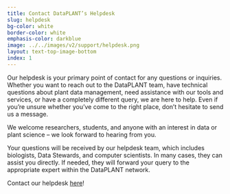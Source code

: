 ```yaml
---
title: Contact DataPLANT’s Helpdesk
slug: helpdesk
bg-color: white
border-color: white
emphasis-color: darkblue
image: ../../images/v2/support/helpdesk.png
layout: text-top-image-bottom
index: 1
---
```


Our helpdesk is your primary point of contact for any questions or inquiries.
Whether you want to reach out to the DataPLANT team, have technical questions about plant data management, need assistance with our tools and services, or have a completely different query, we are here to help.
Even if you’re unsure whether you’ve come to the right place, don’t hesitate to send us a message.

We welcome researchers, students, and anyone with an interest in data or plant science – we look forward to hearing from you.

Your questions will be received by our helpdesk team, which includes biologists, Data Stewards, and computer scientists.
In many cases, they can assist you directly.
If needed, they will forward your query to the appropriate expert within the DataPLANT network.

Contact our helpdesk [here](https://helpdesk.nfdi4plants.org)!